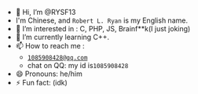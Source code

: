 - 👋 Hi, I’m @RYSF13
- I'm Chinese, and `Robert L. Ryan` is my English name.
- 👀 I’m interested in : C, PHP, JS, Brainf**k(I just joking)
- 🌱 I’m currently learning C++.
- 📫 How to reach me :
  + [`1085908428@qq.com`](mailto:1085908428@qq.com)
  + chat on QQ: my id is`1085908428`
- 😄 Pronouns: he/him 
- ⚡ Fun fact: (idk)
